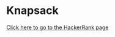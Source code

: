 # Knapsack #
[Click here to go to the HackerRank page](https://www.hackerrank.com/challenges/unbounded-knapsack)

